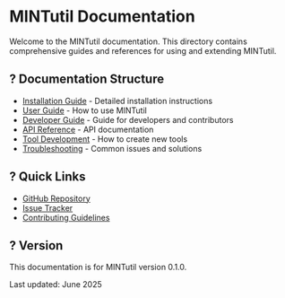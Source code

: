 # MINTutil Documentation

Welcome to the MINTutil documentation. This directory contains comprehensive guides and references for using and extending MINTutil.

## ? Documentation Structure

- [Installation Guide](installation.md) - Detailed installation instructions
- [User Guide](user-guide.md) - How to use MINTutil
- [Developer Guide](developer-guide.md) - Guide for developers and contributors
- [API Reference](api-reference.md) - API documentation
- [Tool Development](tool-development.md) - How to create new tools
- [Troubleshooting](troubleshooting.md) - Common issues and solutions

## ? Quick Links

- [GitHub Repository](https://github.com/data-mint-research/MINTutil)
- [Issue Tracker](https://github.com/data-mint-research/MINTutil/issues)
- [Contributing Guidelines](../CONTRIBUTING.md)

## ? Version

This documentation is for MINTutil version 0.1.0.

Last updated: June 2025
